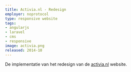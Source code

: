 ```yaml
---
title: Activia.nl - Redesign
employer: noprotocol
type: responsive website
tags:
- angularjs
- laravel
- cms
- responsive
image: activia.png
released: 2014-10
---
```


De implementatie van het redesign van de [activia.nl](http://activia.nl/) website.
